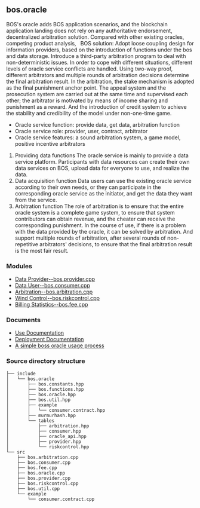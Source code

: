 bos.oracle
----------
BOS's oracle adds BOS application scenarios, and the blockchain application landing does not rely on any authoritative endorsement, decentralized arbitration solution. Compared with other existing oracles, competing product analysis,
 
BOS solution: Adopt loose coupling design for information providers, based on the introduction of functions under the bos and data storage. Introduce a third-party arbitration program to deal with non-deterministic issues. In order to cope with different situations, different levels of oracle service conflicts are handled.
Using two-way proof, different arbitrators and multiple rounds of arbitration decisions determine the final arbitration result. In the arbitration, the stake mechanism is adopted as the final punishment anchor point. The appeal system and the prosecution system are carried out at the same time and supervised each other; the arbitrator is motivated by means of income sharing and punishment as a reward.
And the introduction of credit system to achieve the stability and credibility of the model under non-one-time game.

* Oracle service function: provide data, get data, arbitration function
* Oracle service role: provider, user, contract, arbitrator
* Oracle service features: a sound arbitration system, a game model, positive incentive arbitrators

1. Providing data functions The oracle service is mainly to provide a data service platform. Participants with data resources can create their own data services on BOS, upload data for everyone to use, and realize the data.
2. Data acquisition function Data users can use the existing oracle service according to their own needs, or they can participate in the corresponding oracle service as the initiator, and get the data they want from the service.
3. Arbitration function The role of arbitration is to ensure that the entire oracle system is a complete game system, to ensure that system contributors can obtain revenue, and the cheater can receive the corresponding punishment. In the course of use, if there is a problem with the data provided by the oracle, it can be solved by arbitration. And support multiple rounds of arbitration, after several rounds of non-repetitive arbitrators' decisions, to ensure that the final arbitration result is the most fair result.


### Modules


* [Data Provider--bos.provider.cpp](https://github.com/boscore/bos.contracts/tree/oracle.bos/contracts/bos.oracle/src/bos.provider.cpp)
* [Data User--bos.consumer.cpp](https://github.com/boscore/bos.contracts/tree/oracle.bos/contracts/bos.oracle/src/bos.consumer.cpp)
* [Arbitration--bos.arbitration.cpp](https://github.com/boscore/bos.contracts/tree/oracle.bos/contracts/bos.oracle/src/bos.arbitration.cpp)
* [Wind Control--bos.riskcontrol.cpp](https://github.com/boscore/bos.contracts/tree/oracle.bos/contracts/bos.oracle/src/bos.riskcontrol.cpp)
* [Billing Statistics--bos.fee.cpp](https://github.com/boscore/bos.contracts/tree/oracle.bos/contracts/bos.oracle/src/bos.fee.cpp)


### Documents

* [Use Documentation](https://github.com/vlbos/Documentation-1/blob/master/Oracle/bos_oracle_readme.md)
* [Deployment Documentation](https://github.com/vlbos/bos.oracle-test/blob/master/docs/bos_oracle_deployment.md)
* [A simple boss oracle usage process](https://github.com/vlbos/bos.oracle-test/blob/master/docs/bos_oracle_using_process.pdf)



### Source directory structure

```
├── include  
│   └── bos.oracle 
│       ├── bos.constants.hpp 
│       ├── bos.functions.hpp  
│       ├── bos.oracle.hpp  
│       ├── bos.util.hpp  
│       ├── example  
│       │   └── consumer.contract.hpp  
│       ├── murmurhash.hpp  
│       └── tables  
│           ├── arbitration.hpp 
│           ├── consumer.hpp  
│           ├── oracle_api.hpp 
│           ├── provider.hpp 
│           └── riskcontrol.hpp 
└── src 
    ├── bos.arbitration.cpp 
    ├── bos.consumer.cpp 
    ├── bos.fee.cpp 
    ├── bos.oracle.cpp 
    ├── bos.provider.cpp 
    ├── bos.riskcontrol.cpp 
    ├── bos.util.cpp 
    └── example 
        └── consumer.contract.cpp 
```